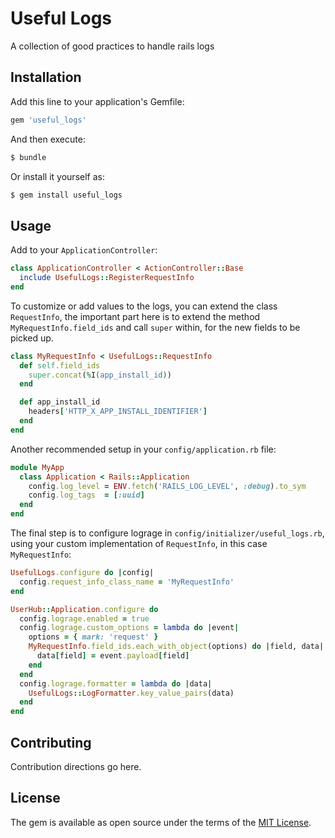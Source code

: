 # Useful Logs

A collection of good practices to handle rails logs

## Installation

Add this line to your application's Gemfile:

```ruby
gem 'useful_logs'
```

And then execute:
```bash
$ bundle
```

Or install it yourself as:
```bash
$ gem install useful_logs
```

## Usage

Add to your `ApplicationController`:

```ruby
class ApplicationController < ActionController::Base
  include UsefulLogs::RegisterRequestInfo
end
```

To customize or add values to the logs, you can extend the class `RequestInfo`,
the important part here is to extend the method `MyRequestInfo.field_ids` and
call `super` within, for the new fields to be picked up.

```ruby
class MyRequestInfo < UsefulLogs::RequestInfo
  def self.field_ids
    super.concat(%I(app_install_id))
  end

  def app_install_id
    headers['HTTP_X_APP_INSTALL_IDENTIFIER']
  end
end
```

Another recommended setup in your `config/application.rb` file:

```ruby
module MyApp
  class Application < Rails::Application
    config.log_level = ENV.fetch('RAILS_LOG_LEVEL', :debug).to_sym
    config.log_tags  = [:uuid]
  end
end
```

The final step is to configure lograge in `config/initializer/useful_logs.rb`,
using your custom implementation of `RequestInfo`, in this case
`MyRequestInfo`:

```ruby
UsefulLogs.configure do |config|
  config.request_info_class_name = 'MyRequestInfo'
end

UserHub::Application.configure do
  config.lograge.enabled = true
  config.lograge.custom_options = lambda do |event|
    options = { mark: 'request' }
    MyRequestInfo.field_ids.each_with_object(options) do |field, data|
      data[field] = event.payload[field]
    end
  end
  config.lograge.formatter = lambda do |data|
    UsefulLogs::LogFormatter.key_value_pairs(data)
  end
end
```

## Contributing

Contribution directions go here.

## License

The gem is available as open source under the terms of the [MIT
License](http://opensource.org/licenses/MIT).

